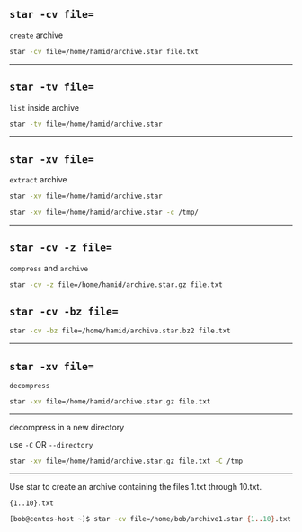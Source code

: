
## `star -cv file=`

`create` archive

```bash
star -cv file=/home/hamid/archive.star file.txt
```

________________________________________________________________________________________________

## `star -tv file=`


`list` inside archive

```bash
star -tv file=/home/hamid/archive.star
```

________________________________________________________________________________________________

## `star -xv file=`

`extract` archive

```bash
star -xv file=/home/hamid/archive.star
```

```bash
star -xv file=/home/hamid/archive.star -c /tmp/
```

________________________________________________________________________________________________

## `star -cv -z file=`

`compress` and `archive`

```bash
star -cv -z file=/home/hamid/archive.star.gz file.txt
```

## `star -cv -bz file=`


```bash
star -cv -bz file=/home/hamid/archive.star.bz2 file.txt
```

________________________________________________________________________________________________

## `star -xv file=`

`decompress`

```bash
star -xv file=/home/hamid/archive.star.gz file.txt
```

________________________________________________________________________________________________



decompress in a new directory

use `-C`  OR  `--directory`

```bash
star -xv file=/home/hamid/archive.star.gz file.txt -C /tmp
```

________________________________________________________________________________________________



Use star to create an archive containing the files 1.txt through 10.txt. 

`{1..10}.txt`

```bash
[bob@centos-host ~]$ star -cv file=/home/bob/archive1.star {1..10}.txt
```



